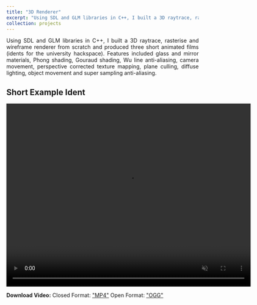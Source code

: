 ```yaml
---
title: "3D Renderer"
excerpt: "Using SDL and GLM libraries in C++, I built a 3D raytrace, rasterise and wireframe renderer from scratch and produced three short animated films (idents for the university hackspace). Features included glass and mirror materials, Phong shading, Gouraud shading, Wu line anti-aliasing, camera movement, perspective corrected texture mapping, plane culling, diffuse lighting, object movement and super sampling anti-aliasing.<br/><img src='/images/projects/3d_renderer/cornell_box.png' width=300>"
collection: projects
---
```


<div style="text-align: justify">
Using SDL and GLM libraries in C++, I built a 3D raytrace, rasterise and wireframe renderer from scratch and produced three short animated films (idents for the university hackspace). Features included glass and mirror materials, Phong shading, Gouraud shading, Wu line anti-aliasing, camera movement, perspective corrected texture mapping, plane culling, diffuse lighting, object movement and super sampling anti-aliasing.
</div>

## Short Example Ident
<video width="640" height="480" controls="controls" muted playsinline>
<source src="/images/projects/3d_renderer/raytrace.mp4" type="video/mp4">
<source src="/images/projects/3d_renderer/raytrace.webm" type="video/webm">
<source src="/images/projects/3d_renderer/raytrace.ogv" type="video/ogg">
</video>

<p> <strong>Download Video:</strong>
    Closed Format:  <a href="/images/projects/3d_renderer/raytrace.mp4">"MP4"</a>
    Open Format:    <a href="/images/projects/3d_renderer/raytrace.ogv">"OGG"</a>
</p>
